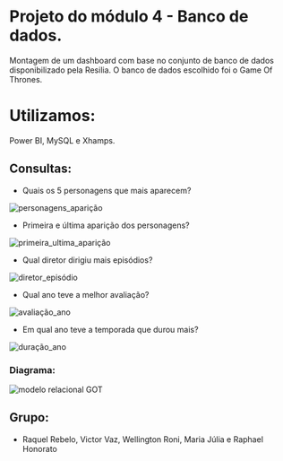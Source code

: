 
# Projeto do módulo 4 - Banco de dados.

Montagem de um dashboard com base no conjunto de banco de dados disponibilizado pela Resilia. O banco de dados escolhido foi o Game Of Thrones.

# Utilizamos:

Power BI, MySQL e Xhamps.


##  Consultas:

- Quais os 5 personagens que mais aparecem?

![personagens_aparição](https://user-images.githubusercontent.com/114238197/215284355-8e66c65b-34b4-46bd-b784-ca650f39e060.png)

-  Primeira e última aparição dos personagens?

![primeira_ultima_aparição](https://user-images.githubusercontent.com/114238197/215284374-34a5ac20-347d-482f-baaa-b25827562b9a.png)


- Qual diretor dirigiu mais episódios?

![diretor_episódio](https://user-images.githubusercontent.com/114238197/215284563-1a7b930a-1f23-4dfa-98df-72e2ee3742cd.png)


- Qual ano teve a melhor avaliação?

![avaliação_ano](https://user-images.githubusercontent.com/114238197/215284614-0d616bca-0a05-4e8f-a474-bf3b7bd30ec9.png)

- Em qual ano teve a temporada que durou mais?

![duração_ano](https://user-images.githubusercontent.com/114238197/215284668-e5dc014e-096b-41b7-aab4-1ec7051b9b14.png)

### Diagrama:

![modelo relacional GOT](https://user-images.githubusercontent.com/114238197/215284715-5ff039fd-e175-498a-8c41-cabdb2dc8a5d.png)


## Grupo:

- Raquel Rebelo, Victor Vaz, Wellington Roni, Maria Júlia e Raphael Honorato
